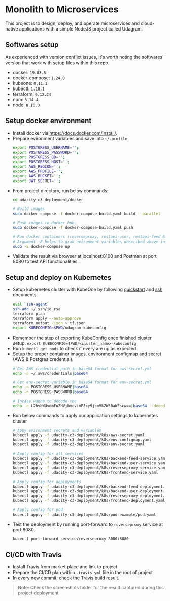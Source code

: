 # Monolith to Microservices
This project is to design, deploy, and operate microservices and cloud-native applications with a simple NodeJS project called Udagram.

## Softwares setup
As experienced with version conflict issues, it's worth noting the softwares' version that work with setup files within this repo.
* docker: `19.03.8`
* docker-compose: `1.24.0`
* kubeone: `0.11.1`
* kubectl: `1.18.1`
* terraform: `0.12.24`
* npm: `6.14.4`
* node: `8.10.0`

## Setup docker environment
* Install docker via https://docs.docker.com/install/.
* Prepare evironment variables and save into `~/.profile`
    ```bash
    export POSTGRESS_USERNAME='';
    export POSTGRESS_PASSWORD='';
    export POSTGRESS_DB='';
    export POSTGRESS_HOST='';
    export AWS_REGION='';
    export AWS_PROFILE='';
    export AWS_BUCKET='';
    export JWT_SECRET='';
    ```
* From project directory, run below commands:
    ```bash
    cd udacity-c3-deployment/docker
    
    # Build images
    sudo docker-compose -f docker-compose-build.yaml build --parallel
    
    # Push images to docker hub
    sudo docker-compose -f docker-compose-build.yaml push

    # Run docker containers (reverseproxy, restapi-user, restapi-feed & frontend)
    # Argument -E helps to grab evironment variables described above into containers
    sudo -E docker-compose up
    ```
* Validate the result via browser at localhost:8100 and Postman at port 8080 to test API functionalities.

## Setup and deploy on Kubernetes
* Setup kubernetes cluster with KubeOne by following [quickstart](https://github.com/kubermatic/kubeone/blob/master/docs/quickstart-aws.md) and [ssh](https://github.com/kubermatic/kubeone/blob/master/docs/ssh.md) documents.
    ```bash
    eval `ssh-agent`
    ssh-add ~/.ssh/id_rsa
    terraform plan
    terraform apply --auto-approve
    terraform output -json > tf.json
    export KUBECONFIG=$PWD/udagram-kubeconfig
    ```
* Remember the step of exporting KubeConfig once finished cluster setup: `export KUBECONFIG=$PWD/<cluster_name>-kubeconfig`
* Run `kubectl get pods` to check if every are up as expected
* Setup the proper container images, environment configmap and secret (AWS & Postgres credential).
    ```bash
    # Get AWS credential path in base64 format for aws-secret.yml
    echo -n ~/.aws/credentials|base64

    # Get env-secret variable in base64 format for env-secret.yml
    echo -n POSTGRESS_USERNAME|base64
    echo -n POSTGRESS_PASSWORD|base64
    
    # Incase wanna to decode the
    echo -n L2hvbWUvdmFuZHVjbmcvLmF3cy9jcmVkZW50aWFscw==|base64 --decode
    ```
* Run below commands to apply our application settings to kubernetes cluster
    ```bash
    # Appy evironment secrets and variables
    kubectl apply -f udacity-c3-deployment/k8s/aws-secret.yaml
    kubectl apply -f udacity-c3-deployment/k8s/env-configmap.yaml
    kubectl apply -f udacity-c3-deployment/k8s/env-secret.yaml

    # Apply config for all services
    kubectl apply -f udacity-c3-deployment/k8s/backend-feed-service.yaml
    kubectl apply -f udacity-c3-deployment/k8s/backend-user-service.yaml
    kubectl apply -f udacity-c3-deployment/k8s/reverseproxy-service.yaml
    kubectl apply -f udacity-c3-deployment/k8s/frontend-service.yaml

    # Apply config for deployments
    kubectl apply -f udacity-c3-deployment/k8s/backend-feed-deployment.yaml
    kubectl apply -f udacity-c3-deployment/k8s/backend-user-deployment.yaml
    kubectl apply -f udacity-c3-deployment/k8s/reverseproxy-deployment.yaml
    kubectl apply -f udacity-c3-deployment/k8s/frontend-deployment.yaml

    # Apply config for pod
    kubectl apply -f udacity-c3-deployment/k8s/pod-example/pod.yaml
    ```
* Test the deployment by running port-forward to `reverseproxy` service at port 8080.
    ```bash
    kubectl port-forward service/reverseproxy 8080:8080
    ```

## CI/CD with Travis
* Install Travis from market place and link to project
* Prepare the CI/CD plan within `.travis.yml` file in the root of project
* In every new commit, check the Travis build result.  

> Note: Check the screenshots folder for the result captured during this project deployment